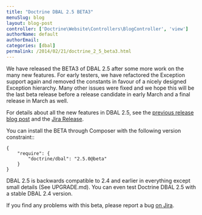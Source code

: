 ```yaml
---
title: "Doctrine DBAL 2.5 BETA3"
menuSlug: blog
layout: blog-post
controller: ['Doctrine\Website\Controllers\BlogController', 'view']
authorName: default
authorEmail:
categories: [dbal]
permalink: /2014/02/21/doctrine_2_5_beta3.html
---
```

We have released the BETA3 of DBAL 2.5 after some more work on the many
new features. For early testers, we have refactored the Exception
support again and removed the constants in favour of a nicely designed
Exception hierarchy. Many other issues were fixed and we hope this will
be the last beta release before a release candidate in early March and a
final release in March as well.

For details about all the new features in DBAL 2.5, see the [previous
release blog
post](http://www.doctrine-project.org/2014/01/01/dbal-242-252beta1.html)
and the [Jira
Release](http://www.doctrine-project.org/jira/browse/DBAL/fixforversion/10523).

You can install the BETA through Composer with the following version
constraint::

    {
        "require": {
            "doctrine/dbal": "2.5.0@beta"
        }
    }

DBAL 2.5 is backwards compatible to 2.4 and earlier in everything except
small details (See UPGRADE.md). You can even test Doctrine DBAL 2.5 with
a stable DBAL 2.4 version.

If you find any problems with this beta, please report a bug [on
Jira](http://www.doctrine-project.org/jira).
